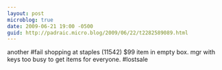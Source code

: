 ```yaml
---
layout: post
microblog: true
date: 2009-06-21 19:00 -0500
guid: http://padraic.micro.blog/2009/06/22/t2282589089.html
---
```

another #fail shopping at staples (11542) $99 item in empty box. mgr with keys too busy to get items for everyone. #lostsale
